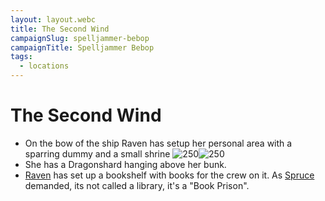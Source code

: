 ```yaml
---
layout: layout.webc
title: The Second Wind
campaignSlug: spelljammer-bebop
campaignTitle: Spelljammer Bebop
tags:
  - locations
---
```

# The Second Wind

- On the bow of the ship Raven has setup her personal area with a sparring dummy and a small shrine
 ![250](_files/spelljammer-be-bop-1.png)![250](_files/spelljammer-be-bop.png)
 - She has a Dragonshard hanging above her bunk.
 - [Raven](pcs/raven.md) has set up a bookshelf with books for the crew on it. As [Spruce](npcs/spruce.md) demanded, its not called a library, it's a "Book Prison".

